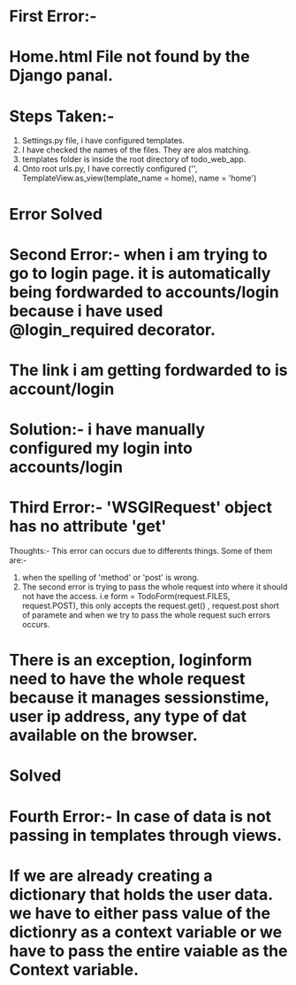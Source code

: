 # First Error:-
# Home.html File not found by the Django panal.
# Steps Taken:- 
1) Settings.py file, i have configured templates.
2) I have checked the names of the files. They are alos matching.
3) templates folder is inside the root directory of todo_web_app.
4) Onto root urls.py, I have correctly configured ('', TemplateView.as_view(template_name = home), name = 'home')
# Error Solved

# Second Error:- when i am trying to go to login page. it is automatically being fordwarded to accounts/login because i have used @login_required decorator.
# The link i am getting fordwarded to is account/login
# Solution:- i have manually configured my login into accounts/login

# Third Error:- 'WSGIRequest' object has no attribute 'get'
Thoughts:- This error can occurs due to differents things. Some of them are:-
1) when the spelling of 'method' or  'post' is wrong.
2) The second error is trying to pass the whole request into where it should not have the access. i.e form = TodoForm(request.FILES, request.POST), this only accepts the request.get() , request.post short of paramete and when we try to pass the whole request such errors occurs.
# There is an exception, loginform need to have the whole request because it manages sessionstime, user ip address, any type of dat available on the browser.
# Solved


# Fourth Error:- In case of data is not passing in templates through views.
# If we are already creating a dictionary that holds the user data. we have to either pass value of the dictionry as a context variable or we have to pass the entire vaiable as the Context variable.